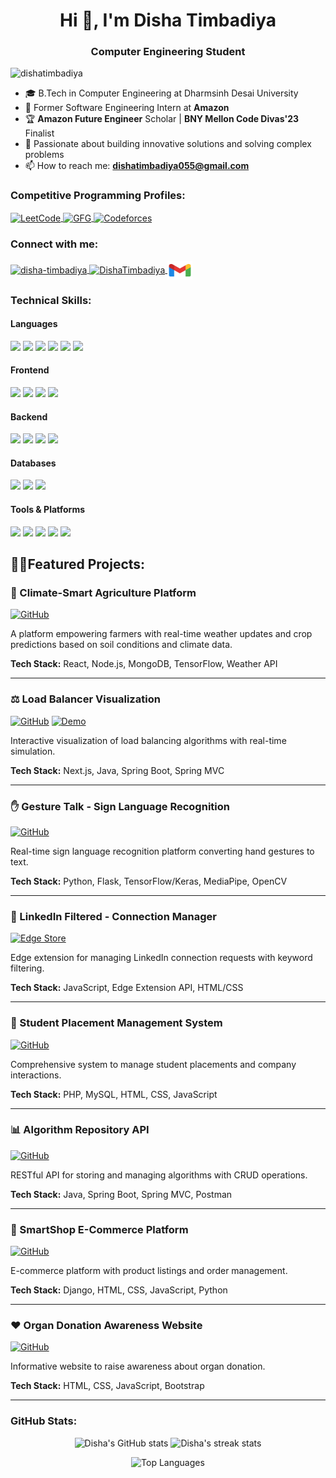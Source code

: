<h1 align="center">Hi 👋, I'm Disha Timbadiya</h1>
<h3 align="center">Computer Engineering Student</h3>

<p align="left"> <img src="https://komarev.com/ghpvc/?username=dishatimbadiya&label=Profile%20views&color=0e75b6&style=flat" alt="dishatimbadiya" /> </p>

- 🎓 B.Tech in Computer Engineering at Dharmsinh Desai University
- 💼 Former Software Engineering Intern at **Amazon**
- 🏆 **Amazon Future Engineer** Scholar | **BNY Mellon Code Divas'23** Finalist
- 🚀 Passionate about building innovative solutions and solving complex problems
- 📫 How to reach me: **dishatimbadiya055@gmail.com**

<h3 align="left">Competitive Programming Profiles:</h3>
<p align="left">
  <a href="https://leetcode.com/dishatimbadiya055/" target="blank">
    <img align="center" src="https://img.shields.io/badge/LeetCode-1683_max_(Top_15%25)-orange?style=for-the-badge&logo=leetcode" alt="LeetCode"/>
  </a>
  <a href="https://auth.geeksforgeeks.org/user/dishatimbmosc" target="blank">
    <img align="center" src="https://img.shields.io/badge/GeeksforGeeks-Top_1%25-brightgreen?style=for-the-badge&logo=geeksforgeeks" alt="GFG"/>
  </a>
  <a href="https://codeforces.com/profile/dishatimbadiya455" target="blank">
    <img align="center" src="https://img.shields.io/badge/Codeforces-1008_max-blue?style=for-the-badge&logo=codeforces" alt="Codeforces"/>
  </a>
</p>

<h3 align="left">Connect with me:</h3>
<p align="left">
  <a href="https://linkedin.com/in/dishatimbadiya" target="blank">
    <img align="center" src="https://raw.githubusercontent.com/rahuldkjain/github-profile-readme-generator/master/src/images/icons/Social/linked-in-alt.svg" alt="disha-timbadiya" height="30" width="40"/>
  </a>
  <a href="https://x.com/DishaTimbadiya" target="blank">
    <img align="center" src="https://raw.githubusercontent.com/rahuldkjain/github-profile-readme-generator/master/src/images/icons/Social/twitter.svg" alt="DishaTimbadiya" height="30" width="40"/>
  </a>
  <a href="mailto:dishatimbadiya055@gmail.com">
    <img align="center" src="https://raw.githubusercontent.com/rahuldkjain/github-profile-readme-generator/master/src/images/icons/Social/gmail.svg" alt="email" height="30" width="40"/>
  </a>
</p>

<h3 align="left">Technical Skills:</h3>

<h4>Languages</h4>
<p align="left">
  <img src="https://img.shields.io/badge/C++-00599C?style=for-the-badge&logo=c%2B%2B&logoColor=white"/>
  <img src="https://img.shields.io/badge/C-A8B9CC?style=for-the-badge&logo=c&logoColor=black"/>
  <img src="https://img.shields.io/badge/Python-3776AB?style=for-the-badge&logo=python&logoColor=white"/>
  <img src="https://img.shields.io/badge/Java-007396?style=for-the-badge&logo=java&logoColor=white"/>
  <img src="https://img.shields.io/badge/JavaScript-F7DF1E?style=for-the-badge&logo=javascript&logoColor=black"/>
  <img src="https://img.shields.io/badge/PHP-777BB4?style=for-the-badge&logo=php&logoColor=white"/>
</p>

<h4>Frontend</h4>
<p align="left">
  <img src="https://img.shields.io/badge/React-61DAFB?style=for-the-badge&logo=react&logoColor=black"/>
  <img src="https://img.shields.io/badge/HTML5-E34F26?style=for-the-badge&logo=html5&logoColor=white"/>
  <img src="https://img.shields.io/badge/CSS3-1572B6?style=for-the-badge&logo=css3&logoColor=white"/>
  <img src="https://img.shields.io/badge/Bootstrap-7952B3?style=for-the-badge&logo=bootstrap&logoColor=white"/>
</p>

<h4>Backend</h4>
<p align="left">
  <img src="https://img.shields.io/badge/Node.js-339933?style=for-the-badge&logo=nodedotjs&logoColor=white"/>
  <img src="https://img.shields.io/badge/Spring_Boot-6DB33F?style=for-the-badge&logo=spring&logoColor=white"/>
  <img src="https://img.shields.io/badge/Django-092E20?style=for-the-badge&logo=django&logoColor=white"/>
  <img src="https://img.shields.io/badge/Express.js-000000?style=for-the-badge&logo=express&logoColor=white"/>
</p>

<h4>Databases</h4>
<p align="left">
  <img src="https://img.shields.io/badge/MySQL-4479A1?style=for-the-badge&logo=mysql&logoColor=white"/>
  <img src="https://img.shields.io/badge/MongoDB-47A248?style=for-the-badge&logo=mongodb&logoColor=white"/>
  <img src="https://img.shields.io/badge/Oracle-F80000?style=for-the-badge&logo=oracle&logoColor=white"/>
</p>

<h4>Tools & Platforms</h4>
<p align="left">
  <img src="https://img.shields.io/badge/Git-F05032?style=for-the-badge&logo=git&logoColor=white"/>
  <img src="https://img.shields.io/badge/AWS-232F3E?style=for-the-badge&logo=amazonaws&logoColor=white"/>
  <img src="https://img.shields.io/badge/Docker-2496ED?style=for-the-badge&logo=docker&logoColor=white"/>
  <img src="https://img.shields.io/badge/Linux-FCC624?style=for-the-badge&logo=linux&logoColor=black"/>
  <img src="https://img.shields.io/badge/Postman-FF6C37?style=for-the-badge&logo=postman&logoColor=white"/>
</p>


## 👨‍💻Featured Projects:

### 🌱 Climate-Smart Agriculture Platform
[![GitHub](https://img.shields.io/badge/GitHub-View_Code-black?style=for-the-badge&logo=github)](https://github.com/Dishatimbadiya/Climate-Smart-Agriculture-Platform)

A platform empowering farmers with real-time weather updates and crop predictions based on soil conditions and climate data.

**Tech Stack:** React, Node.js, MongoDB, TensorFlow, Weather API

---

### ⚖️ Load Balancer Visualization
[![GitHub](https://img.shields.io/badge/GitHub-View_Code-black?style=for-the-badge&logo=github)](https://github.com/Dishatimbadiya/LoadBalancerVisulization)
[![Demo](https://img.shields.io/badge/Live_Demo-View-blue?style=for-the-badge)](https://lnkd.in/dcCP7Ghw)

Interactive visualization of load balancing algorithms with real-time simulation.

**Tech Stack:** Next.js, Java, Spring Boot, Spring MVC

---

### ✋ Gesture Talk - Sign Language Recognition
[![GitHub](https://img.shields.io/badge/GitHub-View_Code-black?style=for-the-badge&logo=github)](https://github.com/Dishatimbadiya/GestureTalk)

Real-time sign language recognition platform converting hand gestures to text.

**Tech Stack:** Python, Flask, TensorFlow/Keras, MediaPipe, OpenCV

---

### 🔗 LinkedIn Filtered - Connection Manager
[![Edge Store](https://img.shields.io/badge/Edge_Store-View_Extension-blue?style=for-the-badge&logo=microsoft-edge)](https://lnkd.in/gUpfg25g)

Edge extension for managing LinkedIn connection requests with keyword filtering.

**Tech Stack:** JavaScript, Edge Extension API, HTML/CSS

---

### 🏫 Student Placement Management System
[![GitHub](https://img.shields.io/badge/GitHub-View_Code-black?style=for-the-badge&logo=github)](https://github.com/Dishatimbadiya/Student_Placement_Management_System)

Comprehensive system to manage student placements and company interactions.

**Tech Stack:** PHP, MySQL, HTML, CSS, JavaScript

---

### 📊 Algorithm Repository API
[![GitHub](https://img.shields.io/badge/GitHub-View_Code-black?style=for-the-badge&logo=github)](https://github.com/Dishatimbadiya/Algo_Repo)

RESTful API for storing and managing algorithms with CRUD operations.

**Tech Stack:** Java, Spring Boot, Spring MVC, Postman

---

### 🛒 SmartShop E-Commerce Platform
[![GitHub](https://img.shields.io/badge/GitHub-View_Code-black?style=for-the-badge&logo=github)](https://github.com/Dishatimbadiya/Ecommerce_website)

E-commerce platform with product listings and order management.

**Tech Stack:** Django, HTML, CSS, JavaScript, Python

---

### ❤️ Organ Donation Awareness Website
[![GitHub](https://img.shields.io/badge/GitHub-View_Code-black?style=for-the-badge&logo=github)](https://github.com/Dishatimbadiya/Organ_Donation)

Informative website to raise awareness about organ donation.

**Tech Stack:** HTML, CSS, JavaScript, Bootstrap

---

<h3 align="left">GitHub Stats:</h3>

<p align="center">
  <img src="https://github-readme-stats.vercel.app/api?username=dishatimbadiya&show_icons=true&theme=radical&hide_border=true" alt="Disha's GitHub stats" width="48%"/>
  <img src="https://github-readme-streak-stats.herokuapp.com/?user=dishatimbadiya&theme=radical&hide_border=true" alt="Disha's streak stats" width="48%"/>
</p>

<p align="center">
  <img src="https://github-readme-stats.vercel.app/api/top-langs/?username=dishatimbadiya&layout=compact&theme=radical&hide_border=true" alt="Top Languages" width="48%"/>
</p>
